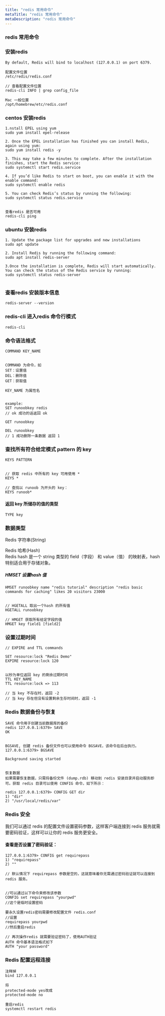 ```yaml
---
title: "redis 常用命令"
metaTitle: "redis 常用命令"
metaDescription: "redis 常用命令"
---
```


### redis 常用命令

### 安装redis
```
By default, Redis will bind to localhost (127.0.0.1) on port 6379.

配置文件位置
/etc/redis/redis.conf

// 查看配置文件位置
redis-cli INFO | grep config_file

Mac 一般位置
/opt/homebrew/etc/redis.conf
```

### centos 安装redis
```
1.nstall EPEL using yum
sudo yum install epel-release

2. Once the EPEL installation has finished you can install Redis, again using yum:
sudo yum install redis -y

3. This may take a few minutes to complete. After the installation finishes, start the Redis service:
sudo systemctl start redis.service

4. If you’d like Redis to start on boot, you can enable it with the enable command:
sudo systemctl enable redis

5. You can check Redis’s status by running the following:
sudo systemctl status redis.service


查看redis 是否可用
redis-cli ping
```

### ubuntu 安装redis
```
1. Update the package list for upgrades and new installations
sudo apt update

2. Install Redis by running the following command:
sudo apt install redis-server

3.Once the installation is complete, Redis will start automatically. You can check the status of the Redis service by running:
sudo systemctl status redis-server


```

### 查看redis 安装版本信息
```
redis-server --version
```

### redis-cli 进入redis 命令行模式
```
redis-cli
```

### 命令语法格式
```
COMMAND KEY_NAME


COMMAND 为命令，如
SET：设置值
DEL：删除值
GET：获取值

KEY_NAME 为属性名


example:
SET runoobkey redis
// ok 成功的话返回 ok

GET runoobkey

DEL runoobkey
// 1 成功删除一条数据 返回 1
```


### 查找所有符合给定模式 pattern 的 key
```
KEYS PATTERN


// 获取 redis 中所有的 key 可用使用 *
KEYS *

// 查找以 runoob 为开头的 key：
KEYS runoob*
```

#### 返回 key 所储存的值的类型
```
TYPE key
```
### 数据类型
Redis 字符串(String)  



Redis 哈希(Hash)  
Redis hash 是一个 string 类型的 field（字段） 和 value（值） 的映射表，hash 特别适合用于存储对象。
##### HMSET 设置hash 值
```
HMSET runoobkey name "redis tutorial" description "redis basic commands for caching" likes 20 visitors 23000


// HGETALL 取出一个hash 的所有值
HGETALL runoobkey

// HMGET 获取所有给定字段的值
HMGET key field1 [field2]
```


### 设置过期时间
```
// EXPIRE and TTL commands

SET resource:lock "Redis Demo"
EXPIRE resource:lock 120


以秒为单位返回 key 的剩余过期时间
TTL KEY_NAME
TTL resource:lock => 113

// 当 key 不存在时，返回 -2 
// 当 key 存在但没有设置剩余生存时间时，返回 -1
```


### Redis 数据备份与恢复
```
SAVE 命令用于创建当前数据库的备份
redis 127.0.0.1:6379> SAVE 
OK


BGSAVE, 创建 redis 备份文件也可以使用命令 BGSAVE，该命令在后台执行。
127.0.0.1:6379> BGSAVE

Background saving started


恢复数据
如果需要恢复数据，只需将备份文件 (dump.rdb) 移动到 redis 安装目录并启动服务即可。获取 redis 目录可以使用 CONFIG 命令，如下所示：

redis 127.0.0.1:6379> CONFIG GET dir
1) "dir"
2) "/usr/local/redis/var"
```

### Redis 安全
我们可以通过 redis 的配置文件设置密码参数，这样客户端连接到 redis 服务就需要密码验证，这样可以让你的 redis 服务更安全。

#### 查看是否设置了密码验证：
```
127.0.0.1:6379> CONFIG get requirepass
1) "requirepass"
2) ""

// 默认情况下 requirepass 参数是空的，这就意味着你无需通过密码验证就可以连接到 redis 服务。


//可以通过以下命令来修改该参数
CONFIG set requirepass "yourpwd"
//这个是临时设置密码

要永久设置redis密码需要修改配置文件 redis.conf
//设置
requirepass yourpwd
//然后重启redis

// 再次操作redis 就需要验证密码了，使用AUTH验证
AUTH 命令基本语法格式如下
AUTH "your password"
```

### Redis 配置远程连接

```
注释掉
bind 127.0.0.1

将
protected-mode yes改成
protected-mode no

重启redis
systemctl restart redis
```
